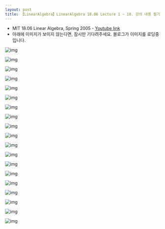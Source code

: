 ```yaml
---
layout: post
title: 【LinearAlgebra】LinearAlgebra 18.06 Lecture 1 ~ 10. 강의 내용 필기
---
```


- MIT 18.06 Linear Algebra, Spring 2005 - [Youtube link](https://www.youtube.com/watch?v=J7DzL2_Na80&list=PL221E2BBF13BECF6C&index=3)
- 아래에 이미지가 보이지 않는다면, 잠시만 기다려주세요. 블로그가 이미지를 로딩중 입니다.

![img](https://github.com/junha1125/Imgaes_For_GitBlog/blob/master/LinearAlgebra18.06/LinearAlgebra1806/LinearAlgebra1806%20P1.png?raw=true)

![img](https://github.com/junha1125/Imgaes_For_GitBlog/blob/master/LinearAlgebra18.06/LinearAlgebra1806/LinearAlgebra1806%20P2.png?raw=true)

![img](https://github.com/junha1125/Imgaes_For_GitBlog/blob/master/LinearAlgebra18.06/LinearAlgebra1806/LinearAlgebra1806%20P3.png?raw=true)

![img](https://github.com/junha1125/Imgaes_For_GitBlog/blob/master/LinearAlgebra18.06/LinearAlgebra1806/LinearAlgebra1806%20P4.png?raw=true)

![img](https://github.com/junha1125/Imgaes_For_GitBlog/blob/master/LinearAlgebra18.06/LinearAlgebra1806/LinearAlgebra1806%20P5.png?raw=true)

![img](https://github.com/junha1125/Imgaes_For_GitBlog/blob/master/LinearAlgebra18.06/LinearAlgebra1806/LinearAlgebra1806%20P6.png?raw=true)

![img](https://github.com/junha1125/Imgaes_For_GitBlog/blob/master/LinearAlgebra18.06/LinearAlgebra1806/LinearAlgebra1806%20P7.png?raw=true)

![img](https://github.com/junha1125/Imgaes_For_GitBlog/blob/master/LinearAlgebra18.06/LinearAlgebra1806/LinearAlgebra1806%20P8.png?raw=true)

![img](https://github.com/junha1125/Imgaes_For_GitBlog/blob/master/LinearAlgebra18.06/LinearAlgebra1806/LinearAlgebra1806%20P9.png?raw=true)

![img](https://github.com/junha1125/Imgaes_For_GitBlog/blob/master/LinearAlgebra18.06/LinearAlgebra1806/LinearAlgebra1806%20P10.png?raw=true)

![img](https://github.com/junha1125/Imgaes_For_GitBlog/blob/master/LinearAlgebra18.06/LinearAlgebra1806/LinearAlgebra1806%20P11.png?raw=true)

![img](https://github.com/junha1125/Imgaes_For_GitBlog/blob/master/LinearAlgebra18.06/LinearAlgebra1806/LinearAlgebra1806%20P12.png?raw=true)

![img](https://github.com/junha1125/Imgaes_For_GitBlog/blob/master/LinearAlgebra18.06/LinearAlgebra1806/LinearAlgebra1806%20P13.png?raw=true)

![img](https://github.com/junha1125/Imgaes_For_GitBlog/blob/master/LinearAlgebra18.06/LinearAlgebra1806/LinearAlgebra1806%20P14.png?raw=true)

![img](https://github.com/junha1125/Imgaes_For_GitBlog/blob/master/LinearAlgebra18.06/LinearAlgebra1806/LinearAlgebra1806%20P15.png?raw=true)

![img](https://github.com/junha1125/Imgaes_For_GitBlog/blob/master/LinearAlgebra18.06/LinearAlgebra1806/LinearAlgebra1806%20P16.png?raw=true)

![img](https://github.com/junha1125/Imgaes_For_GitBlog/blob/master/LinearAlgebra18.06/LinearAlgebra1806/LinearAlgebra1806%20P17.png?raw=true)

![img](https://github.com/junha1125/Imgaes_For_GitBlog/blob/master/LinearAlgebra18.06/LinearAlgebra1806/LinearAlgebra1806%20P18.png?raw=true)

![img](https://github.com/junha1125/Imgaes_For_GitBlog/blob/master/LinearAlgebra18.06/LinearAlgebra1806/LinearAlgebra1806%20P19.png?raw=true)



